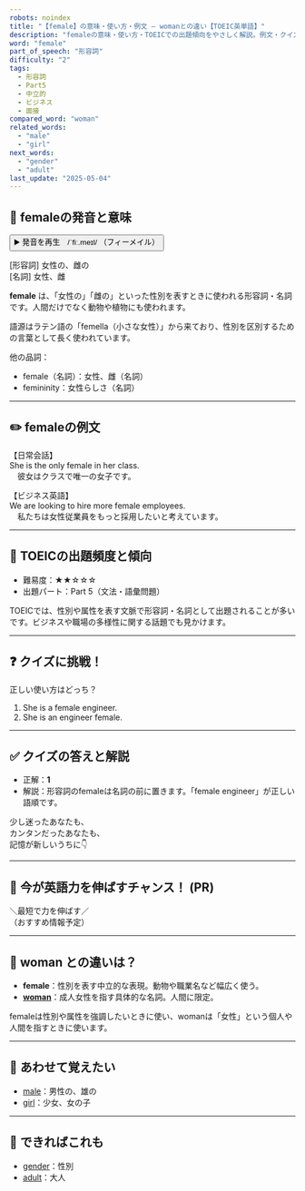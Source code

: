 ```yaml
---
robots: noindex
title: "【female】の意味・使い方・例文 ― womanとの違い【TOEIC英単語】"
description: "femaleの意味・使い方・TOEICでの出題傾向をやさしく解説。例文・クイズ付きでwomanとの違いもわかりやすく学べます。"
word: "female"
part_of_speech: "形容詞"
difficulty: "2"
tags:
  - 形容詞
  - Part5
  - 中立的
  - ビジネス
  - 面接
compared_word: "woman"
related_words:
  - "male"
  - "girl"
next_words:
  - "gender"
  - "adult"
last_update: "2025-05-04"
---
```


## 🔰 femaleの発音と意味

<button class="play-audio" onclick="playTTS('female')">
  <span class="play-audio-main">
    ▶️ 発音を再生　/ˈfiː.meɪl/
  </span>
  <span class="play-audio-sub">
    （フィーメイル）
  </span>
</button>

[形容詞] 女性の、雌の  
[名詞] 女性、雌

**female** は、「女性の」「雌の」といった性別を表すときに使われる形容詞・名詞です。人間だけでなく動物や植物にも使われます。

語源はラテン語の「femella（小さな女性）」から来ており、性別を区別するための言葉として長く使われています。

他の品詞：  
- female（名詞）：女性、雌（名詞）
- femininity：女性らしさ（名詞）

---

## ✏️ femaleの例文

【日常会話】  
She is the only female in her class.  
　彼女はクラスで唯一の女子です。

【ビジネス英語】  
We are looking to hire more female employees.  
　私たちは女性従業員をもっと採用したいと考えています。

---

## 🎯 TOEICの出題頻度と傾向

- 難易度：★★☆☆☆
- 出題パート：Part 5（文法・語彙問題）

TOEICでは、性別や属性を表す文脈で形容詞・名詞として出題されることが多いです。ビジネスや職場の多様性に関する話題でも見かけます。

---

## ❓ クイズに挑戦！

正しい使い方はどっち？

1. She is a female engineer.  
2. She is an engineer female.

---

## ✅ クイズの答えと解説

- 正解：**1**
- 解説：形容詞のfemaleは名詞の前に置きます。「female engineer」が正しい語順です。

少し迷ったあなたも、  
カンタンだったあなたも、  
記憶が新しいうちに👇️

---

## 🚀 今が英語力を伸ばすチャンス！ (PR)

<div class="info-center">
＼最短で力を伸ばす／<br>  
（おすすめ情報予定）
</div>

---

## 🤔  woman との違いは？

- **female**：性別を表す中立的な表現。動物や職業名など幅広く使う。
- **[woman](/word/woman)**：成人女性を指す具体的な名詞。人間に限定。

femaleは性別や属性を強調したいときに使い、womanは「女性」という個人や人間を指すときに使います。

---

## 🧩 あわせて覚えたい

- [male](/word/male)：男性の、雄の
- [girl](/word/girl)：少女、女の子

---

## 📖 できればこれも

- [gender](/word/gender)：性別
- [adult](/word/adult)：大人

<!-- cvid: aid45_bid01 -->
